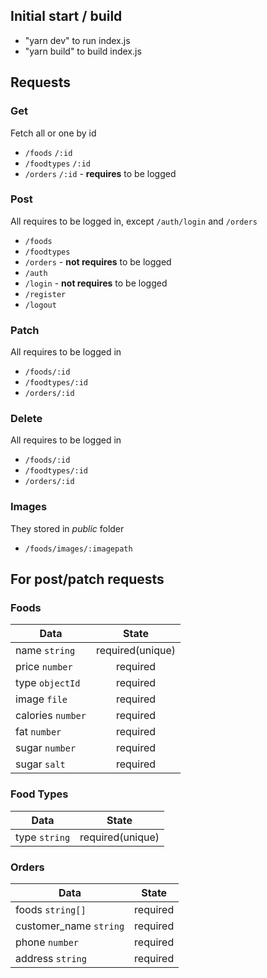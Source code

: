
## Initial start / build
- "yarn dev" to run index.js
- "yarn build" to build index.js

## Requests
### Get

Fetch all or one by id 
* `/foods` `/:id`
* `/foodtypes` `/:id`
* `/orders` `/:id` - **requires** to be logged

### Post

All requires to be logged in, except `/auth/login` and `/orders`
* `/foods`
* `/foodtypes`
* `/orders` - **not requires** to be logged
* `/auth`
 * `/login` - **not requires** to be logged
 * `/register` 
 * `/logout`
 
### Patch

All requires to be logged in
* `/foods/:id`
* `/foodtypes/:id`
* `/orders/:id`

### Delete

All requires to be logged in
* `/foods/:id`
* `/foodtypes/:id`
* `/orders/:id`

### Images

They stored in *public* folder
* `/foods/images/:imagepath`

## For post/patch requests
### Foods
|       Data        |       State       |
| ----------------- |:-----------------:|
| name `string`     | required(unique)  |
| price `number`    | required          |
| type `objectId`   | required          |
| image `file`      | required          |
| calories `number` | required          |
| fat `number`      | required          |
| sugar `number`    | required          |
| sugar `salt`      | required          |

### Food Types
|       Data        |       State       |
| ----------------- |:-----------------:|
| type `string`     | required(unique)  |

### Orders
|       Data            |  State   | 
| --------------------- |:--------:|
| foods `string[]`      | required |
| customer_name `string`| required |
| phone `number`        | required |
| address `string`      | required |
